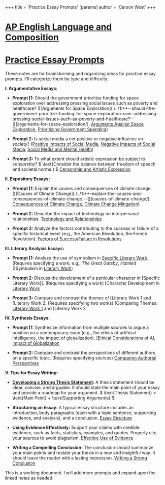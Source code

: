 +++
 title = 'Practice Essay Prompts'
[params]
	author = 'Carson West'
+++
# [AP English Language and Composition](./../ap-english-language-and-composition/)
# [Practice Essay Prompts](./../practice-essay-prompts/)

These notes are for brainstorming and organizing ideas for practice essay prompts.  I'll categorize them by type and difficulty.

**I. Argumentative Essays:**

* **Prompt [1:**  Should the government prioritize funding for space exploration over addressing pressing social issues such as poverty and healthcare?  ([[Arguments for Space Exploration](./../1:**--should-the-government-prioritize-funding-for-space-exploration-over-addressing-pressing-social-issues-such-as-poverty-and-healthcare?--([[arguments-for-space-exploration/), [Arguments Against Space Exploration](./../arguments-against-space-exploration/), [Prioritizing Government Spending](./../prioritizing-government-spending/))

* **Prompt 2:**  Is social media a net positive or negative influence on society?  ([Positive Impacts of Social Media](./../positive-impacts-of-social-media/), [Negative Impacts of Social Media](./../negative-impacts-of-social-media/), [Social Media and Mental Health](./../social-media-and-mental-health/))

* **Prompt 3:** To what extent should artistic expression be subject to censorship?  $  \text{Consider the balance between freedom of speech and societal norms.} $  [Censorship and Artistic Expression](./../censorship-and-artistic-expression/)


**II. Expository Essays:**

* **Prompt [1:** Explain the causes and consequences of climate change.  ([[Causes of Climate Change](./../1:**-explain-the-causes-and-consequences-of-climate-change.--([[causes-of-climate-change/), [Consequences of Climate Change](./../consequences-of-climate-change/), [Climate Change Mitigation](./../climate-change-mitigation/))

* **Prompt 2:** Describe the impact of technology on interpersonal relationships. [Technology and Relationships](./../technology-and-relationships/)

* **Prompt 3:** Analyze the factors contributing to the success or failure of a specific historical event (e.g., the American Revolution, the French Revolution). [Factors of Success/Failure in Revolutions](./../factors-of-success/failure-in-revolutions/)


**III. Literary Analysis Essays:**

* **Prompt [1:** Analyze the use of symbolism in [Specific Literary Work](./../1:**-analyze-the-use-of-symbolism-in-[specific-literary-work/).  (Requires specifying a work;  e.g., *The Great Gatsby*, *Hamlet*)  ([Symbolism in [Literary Work](./../symbolism-in-[literary-work/))

* **Prompt 2:**  Discuss the development of a particular character in [Specific Literary Work]]. (Requires specifying a work) [Character Development in [Literary Work](./../character-development-in-[literary-work/)

* **Prompt 3:**  Compare and contrast the themes of [Literary Work 1 and [Literary Work 2. (Requires specifying two works) [Comparing Themes: [Literary Work 1](./../comparing-themes:-[literary-work-1/) and [Literary Work 2


**IV.  Synthesis Essays:**

* **Prompt [1:** Synthesize information from multiple sources to argue a position on a contemporary issue (e.g., the ethics of artificial intelligence, the impact of globalization). [[Ethical Considerations of AI](./../1:**-synthesize-information-from-multiple-sources-to-argue-a-position-on-a-contemporary-issue-(e.g.-the-ethics-of-artificial-intelligence-the-impact-of-globalization).-[[ethical-considerations-of-ai/), [Impact of Globalization](./../impact-of-globalization/)

* **Prompt 2:**  Compare and contrast the perspectives of different authors on a specific topic. (Requires specifying sources) [Comparing Authorial Perspectives](./../comparing-authorial-perspectives/)


**V.  Tips for Essay Writing:**

* **[Developing a Strong Thesis Statement](./../developing-a-strong-thesis-statement/):**  A thesis statement should be clear, concise, and arguable. It should state the main point of your essay and provide a roadmap for your argument.  $  \text{Thesis Statement} = \text{Main Point} + \text{Supporting Arguments} $ 

* **Structuring an Essay:**  A typical essay structure includes an introduction, body paragraphs (each with a topic sentence, supporting evidence, and analysis), and a conclusion. [Essay Structure](./../essay-structure/)

* **Using Evidence Effectively:**  Support your claims with credible evidence, such as facts, statistics, examples, and quotes.  Properly cite your sources to avoid plagiarism. [Effective Use of Evidence](./../effective-use-of-evidence/)

* **Writing a Compelling Conclusion:**  The conclusion should summarize your main points and restate your thesis in a new and insightful way.  It should leave the reader with a lasting impression. [Writing a Strong Conclusion](./../writing-a-strong-conclusion/)


This is a working document.  I will add more prompts and expand upon the linked notes as needed.
